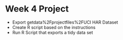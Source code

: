 # Week 4 Project
* Export getdata%2Fprojectfiles%2FUCI HAR Dataset
* Create R script based on the instructions
* Run R Script that exports a tidy data set
